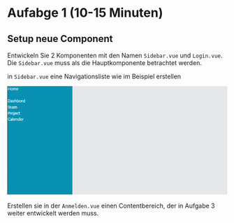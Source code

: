 # Aufabge 1 (10-15 Minuten)

## Setup neue Component

Entwickeln Sie 2 Komponenten mit den Namen `Sidebar.vue` und `Login.vue`. Die `Sidebar.vue` muss als die Hauptkomponente betrachtet werden.

in `Sidebar.vue` eine Navigationsliste wie im Beispiel erstellen

![Getting Started](./pic24.png)

Erstellen sie in der `Anmelden.vue` einen Contentbereich, der in Aufgabe 3 weiter entwickelt werden muss.